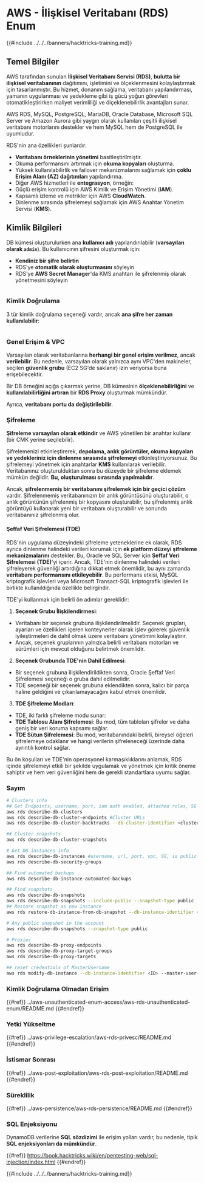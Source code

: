 # AWS - İlişkisel Veritabanı (RDS) Enum

{{#include ../../../banners/hacktricks-training.md}}

## Temel Bilgiler

AWS tarafından sunulan **İlişkisel Veritabanı Servisi (RDS)**, **bulutta bir ilişkisel veritabanının** dağıtımını, işletimini ve ölçeklenmesini kolaylaştırmak için tasarlanmıştır. Bu hizmet, donanım sağlama, veritabanı yapılandırması, yamanın uygulanması ve yedekleme gibi iş gücü yoğun görevleri otomatikleştirirken maliyet verimliliği ve ölçeklenebilirlik avantajları sunar.

AWS RDS, MySQL, PostgreSQL, MariaDB, Oracle Database, Microsoft SQL Server ve Amazon Aurora gibi yaygın olarak kullanılan çeşitli ilişkisel veritabanı motorlarını destekler ve hem MySQL hem de PostgreSQL ile uyumludur.

RDS'nin ana özellikleri şunlardır:

- **Veritabanı örneklerinin yönetimi** basitleştirilmiştir.
- Okuma performansını artırmak için **okuma kopyaları** oluşturma.
- Yüksek kullanılabilirlik ve failover mekanizmalarını sağlamak için **çoklu Erişim Alanı (AZ) dağıtımları** yapılandırma.
- Diğer AWS hizmetleri ile **entegrasyon**, örneğin:
- Güçlü erişim kontrolü için AWS Kimlik ve Erişim Yönetimi (**IAM**).
- Kapsamlı izleme ve metrikler için AWS **CloudWatch**.
- Dinlenme sırasında şifrelemeyi sağlamak için AWS Anahtar Yönetim Servisi (**KMS**).

## Kimlik Bilgileri

DB kümesi oluşturulurken ana **kullanıcı adı** yapılandırılabilir (**varsayılan olarak `admin`**). Bu kullanıcının şifresini oluşturmak için:

- **Kendiniz bir şifre belirtin**
- RDS'ye **otomatik olarak oluşturmasını** söyleyin
- RDS'ye **AWS Secret Manager**'da KMS anahtarı ile şifrelenmiş olarak yönetmesini söyleyin

<figure><img src="../../../images/image (144).png" alt=""><figcaption></figcaption></figure>

### Kimlik Doğrulama

3 tür kimlik doğrulama seçeneği vardır, ancak **ana şifre her zaman kullanılabilir**:

<figure><img src="../../../images/image (227).png" alt=""><figcaption></figcaption></figure>

### Genel Erişim & VPC

Varsayılan olarak veritabanlarına **herhangi bir genel erişim verilmez**, ancak **verilebilir**. Bu nedenle, varsayılan olarak yalnızca aynı VPC'den makineler, seçilen **güvenlik grubu** (EC2 SG'de saklanır) izin veriyorsa buna erişebilecektir.

Bir DB örneğini açığa çıkarmak yerine, DB kümesinin **ölçeklenebilirliğini** ve **kullanılabilirliğini artıran** bir **RDS Proxy** oluşturmak mümkündür.

Ayrıca, **veritabanı portu da değiştirilebilir**.

### Şifreleme

**Şifreleme varsayılan olarak etkindir** ve AWS yönetilen bir anahtar kullanır (bir CMK yerine seçilebilir).

Şifrelemenizi etkinleştirerek, **depolama, anlık görüntüler, okuma kopyaları ve yedekleriniz için dinlenme sırasında şifrelemeyi** etkinleştiriyorsunuz. Bu şifrelemeyi yönetmek için anahtarlar **KMS** kullanılarak verilebilir.\
Veritabanınız oluşturulduktan sonra bu düzeyde bir şifreleme eklemek mümkün değildir. **Bu, oluşturulması sırasında yapılmalıdır**.

Ancak, **şifrelenmemiş bir veritabanını şifrelemek için bir geçici çözüm** vardır. Şifrelenmemiş veritabanınızın bir anlık görüntüsünü oluşturabilir, o anlık görüntünün şifrelenmiş bir kopyasını oluşturabilir, bu şifrelenmiş anlık görüntüyü kullanarak yeni bir veritabanı oluşturabilir ve sonunda veritabanınız şifrelenmiş olur.

#### Şeffaf Veri Şifrelemesi (TDE)

RDS'nin uygulama düzeyindeki şifreleme yeteneklerine ek olarak, RDS ayrıca dinlenme halindeki verileri korumak için **ek platform düzeyi şifreleme mekanizmalarını** destekler. Bu, Oracle ve SQL Server için **Şeffaf Veri Şifrelemesi (TDE)**'yi içerir. Ancak, TDE'nin dinlenme halindeki verileri şifreleyerek güvenliği artırdığına dikkat etmek önemlidir, bu aynı zamanda **veritabanı performansını etkileyebilir**. Bu performans etkisi, MySQL kriptografik işlevleri veya Microsoft Transact-SQL kriptografik işlevleri ile birlikte kullanıldığında özellikle belirgindir.

TDE'yi kullanmak için belirli ön adımlar gereklidir:

1. **Seçenek Grubu İlişkilendirmesi**:
- Veritabanı bir seçenek grubuna ilişkilendirilmelidir. Seçenek grupları, ayarları ve özellikleri içeren konteynerler olarak işlev görerek güvenlik iyileştirmeleri de dahil olmak üzere veritabanı yönetimini kolaylaştırır.
- Ancak, seçenek gruplarının yalnızca belirli veritabanı motorları ve sürümleri için mevcut olduğunu belirtmek önemlidir.
2. **Seçenek Grubunda TDE'nin Dahil Edilmesi**:
- Bir seçenek grubuna ilişkilendirildikten sonra, Oracle Şeffaf Veri Şifrelemesi seçeneği o gruba dahil edilmelidir.
- TDE seçeneği bir seçenek grubuna eklendikten sonra, kalıcı bir parça haline geldiğini ve çıkarılamayacağını kabul etmek önemlidir.
3. **TDE Şifreleme Modları**:
- TDE, iki farklı şifreleme modu sunar:
- **TDE Tablosu Alanı Şifrelemesi**: Bu mod, tüm tabloları şifreler ve daha geniş bir veri koruma kapsamı sağlar.
- **TDE Sütun Şifrelemesi**: Bu mod, veritabanındaki belirli, bireysel öğeleri şifrelemeye odaklanır ve hangi verilerin şifreleneceği üzerinde daha ayrıntılı kontrol sağlar.

Bu ön koşulları ve TDE'nin operasyonel karmaşıklıklarını anlamak, RDS içinde şifrelemeyi etkili bir şekilde uygulamak ve yönetmek için kritik öneme sahiptir ve hem veri güvenliğini hem de gerekli standartlara uyumu sağlar.

### Sayım
```bash
# Clusters info
## Get Endpoints, username, port, iam auth enabled, attached roles, SG
aws rds describe-db-clusters
aws rds describe-db-cluster-endpoints #Cluster URLs
aws rds describe-db-cluster-backtracks --db-cluster-identifier <cluster-name>

## Cluster snapshots
aws rds describe-db-cluster-snapshots

# Get DB instances info
aws rds describe-db-instances #username, url, port, vpc, SG, is public?
aws rds describe-db-security-groups

## Find automated backups
aws rds describe-db-instance-automated-backups

## Find snapshots
aws rds describe-db-snapshots
aws rds describe-db-snapshots --include-public --snapshot-type public
## Restore snapshot as new instance
aws rds restore-db-instance-from-db-snapshot --db-instance-identifier <ID> --db-snapshot-identifier <ID> --availability-zone us-west-2a

# Any public snapshot in the account
aws rds describe-db-snapshots --snapshot-type public

# Proxies
aws rds describe-db-proxy-endpoints
aws rds describe-db-proxy-target-groups
aws rds describe-db-proxy-targets

## reset credentials of MasterUsername
aws rds modify-db-instance --db-instance-identifier <ID> --master-user-password <NewPassword> --apply-immediately
```
### Kimlik Doğrulama Olmadan Erişim

{{#ref}}
../aws-unauthenticated-enum-access/aws-rds-unauthenticated-enum/README.md
{{#endref}}

### Yetki Yükseltme

{{#ref}}
../aws-privilege-escalation/aws-rds-privesc/README.md
{{#endref}}

### İstismar Sonrası

{{#ref}}
../aws-post-exploitation/aws-rds-post-exploitation/README.md
{{#endref}}

### Süreklilik

{{#ref}}
../aws-persistence/aws-rds-persistence/README.md
{{#endref}}

### SQL Enjeksiyonu

DynamoDB verilerine **SQL sözdizimi** ile erişim yolları vardır, bu nedenle, tipik **SQL enjeksiyonları da mümkündür**.

{{#ref}}
https://book.hacktricks.wiki/en/pentesting-web/sql-injection/index.html
{{#endref}}

{{#include ../../../banners/hacktricks-training.md}}
